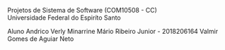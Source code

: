Projetos de Sistema de Software (COM10508 - CC)<br/>
Universidade Federal do Espiríto Santo

Aluno 
Andrico Verly Minarrine
Mário Ribeiro Junior - 2018206164
Valmir Gomes de Aguiar Neto